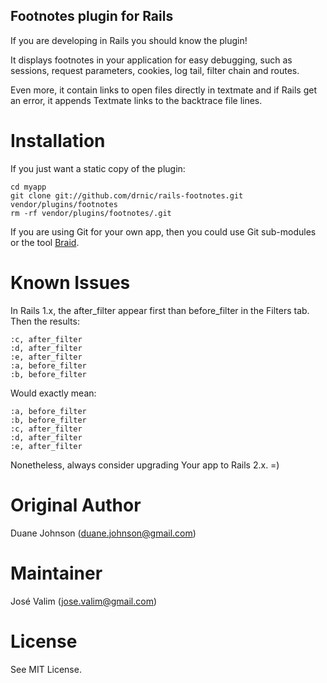 Footnotes plugin for Rails
--------------------------

If you are developing in Rails you should know the plugin!

It displays footnotes in your application for easy debugging, such as sessions, request parameters, cookies, log tail, filter chain and routes. 

Even more, it contain links to open files directly in textmate and if Rails get an error, it appends Textmate links to the backtrace file lines.

Installation
============

If you just want a static copy of the plugin:

    cd myapp
    git clone git://github.com/drnic/rails-footnotes.git vendor/plugins/footnotes
    rm -rf vendor/plugins/footnotes/.git
    
If you are using Git for your own app, then you could use Git sub-modules or the
tool [Braid](http://github.com/evilchelu/braid/tree/master).

Known Issues
============

In Rails 1.x, the after_filter appear first than before_filter in the Filters tab. Then the results:

    :c, after_filter
    :d, after_filter
    :e, after_filter
    :a, before_filter
    :b, before_filter

Would exactly mean:

    :a, before_filter
    :b, before_filter
    :c, after_filter
    :d, after_filter
    :e, after_filter

Nonetheless, always consider upgrading Your app to Rails 2.x. =)
    
Original Author
===============

Duane Johnson (duane.johnson@gmail.com)

Maintainer
==========

José Valim (jose.valim@gmail.com)

License
=======

See MIT License.